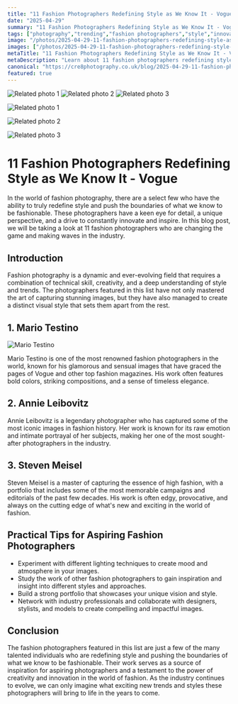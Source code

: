 ```yaml
---
title: "11 Fashion Photographers Redefining Style as We Know It - Vogue"
date: "2025-04-29"
summary: "11 Fashion Photographers Redefining Style as We Know It - Vogue - A trending topic in photography."
tags: ["photography","trending","fashion photographers","style","innovation","creativity","trends","industry professionals","visual style","iconic images","high fashion","inspiration"]
image: "/photos/2025-04-29-11-fashion-photographers-redefining-style-as-we-know-it-vogue-1.jpg"
images: ["/photos/2025-04-29-11-fashion-photographers-redefining-style-as-we-know-it-vogue-1.jpg","/photos/2025-04-29-11-fashion-photographers-redefining-style-as-we-know-it-vogue-2.jpg","/photos/2025-04-29-11-fashion-photographers-redefining-style-as-we-know-it-vogue-3.jpg"]
metaTitle: "11 Fashion Photographers Redefining Style as We Know It - Vogue | cre8 Photography"
metaDescription: "Learn about 11 fashion photographers redefining style as we know it - vogue in photography with practical tips and insights."
canonical: "https://cre8photography.co.uk/blog/2025-04-29-11-fashion-photographers-redefining-style-as-we-know-it-vogue"
featured: true
---
```


<!-- Gallery as HTML -->

<div class="grid grid-cols-1 sm:grid-cols-2 md:grid-cols-3 gap-4">
  <img src="/photos/2025-04-29-11-fashion-photographers-redefining-style-as-we-know-it-vogue-1.jpg" alt="Related photo 1" class="w-full rounded-lg" />
<img src="/photos/2025-04-29-11-fashion-photographers-redefining-style-as-we-know-it-vogue-2.jpg" alt="Related photo 2" class="w-full rounded-lg" />
<img src="/photos/2025-04-29-11-fashion-photographers-redefining-style-as-we-know-it-vogue-3.jpg" alt="Related photo 3" class="w-full rounded-lg" />
</div>


<!-- Gallery as Markdown -->
![Related photo 1](/photos/2025-04-29-11-fashion-photographers-redefining-style-as-we-know-it-vogue-1.jpg)


![Related photo 2](/photos/2025-04-29-11-fashion-photographers-redefining-style-as-we-know-it-vogue-2.jpg)


![Related photo 3](/photos/2025-04-29-11-fashion-photographers-redefining-style-as-we-know-it-vogue-3.jpg)



# 11 Fashion Photographers Redefining Style as We Know It - Vogue

In the world of fashion photography, there are a select few who have the ability to truly redefine style and push the boundaries of what we know to be fashionable. These photographers have a keen eye for detail, a unique perspective, and a drive to constantly innovate and inspire. In this blog post, we will be taking a look at 11 fashion photographers who are changing the game and making waves in the industry.

## Introduction

Fashion photography is a dynamic and ever-evolving field that requires a combination of technical skill, creativity, and a deep understanding of style and trends. The photographers featured in this list have not only mastered the art of capturing stunning images, but they have also managed to create a distinct visual style that sets them apart from the rest.

## 1. **Mario Testino**

![Mario Testino](/path/to/mario_testino_image.jpg)

Mario Testino is one of the most renowned fashion photographers in the world, known for his glamorous and sensual images that have graced the pages of Vogue and other top fashion magazines. His work often features bold colors, striking compositions, and a sense of timeless elegance.

## 2. **Annie Leibovitz**

Annie Leibovitz is a legendary photographer who has captured some of the most iconic images in fashion history. Her work is known for its raw emotion and intimate portrayal of her subjects, making her one of the most sought-after photographers in the industry.

## 3. **Steven Meisel**

Steven Meisel is a master of capturing the essence of high fashion, with a portfolio that includes some of the most memorable campaigns and editorials of the past few decades. His work is often edgy, provocative, and always on the cutting edge of what's new and exciting in the world of fashion.

## Practical Tips for Aspiring Fashion Photographers

- Experiment with different lighting techniques to create mood and atmosphere in your images.
- Study the work of other fashion photographers to gain inspiration and insight into different styles and approaches.
- Build a strong portfolio that showcases your unique vision and style.
- Network with industry professionals and collaborate with designers, stylists, and models to create compelling and impactful images.

## Conclusion

The fashion photographers featured in this list are just a few of the many talented individuals who are redefining style and pushing the boundaries of what we know to be fashionable. Their work serves as a source of inspiration for aspiring photographers and a testament to the power of creativity and innovation in the world of fashion. As the industry continues to evolve, we can only imagine what exciting new trends and styles these photographers will bring to life in the years to come.

